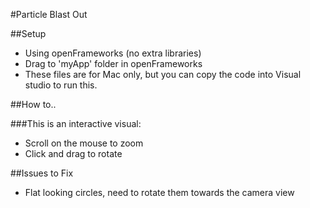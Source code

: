 #Particle Blast Out

##Setup

- Using openFrameworks (no extra libraries)
- Drag to 'myApp' folder in openFrameworks
- These files are for Mac only, but you can copy the code into Visual 
studio to run this.

##How to..

###This is an interactive visual: 
- Scroll on the mouse to zoom
- Click and drag to rotate

##Issues to Fix
- Flat looking circles, need to rotate them towards the camera view
